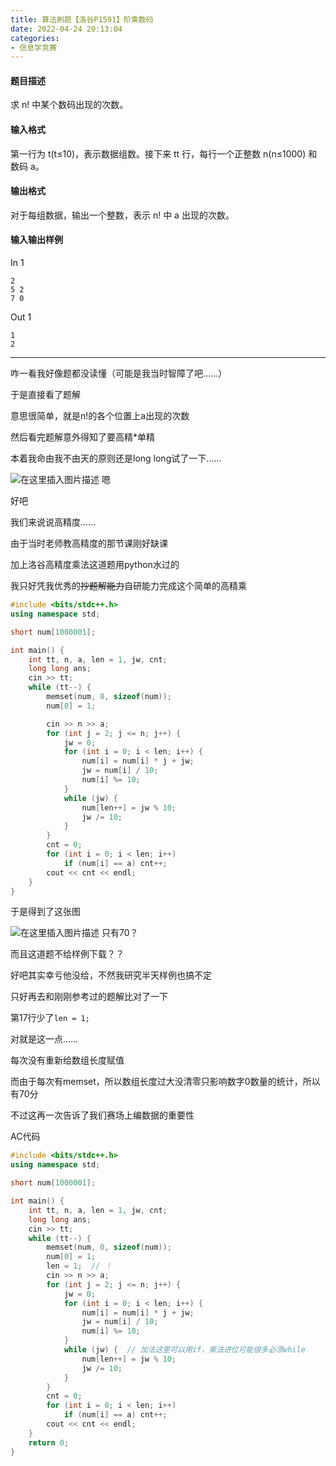 ```yaml
---
title: 算法刷题【洛谷P1591】阶乘数码
date: 2022-04-24 20:13:04
categories:
- 信息学竞赛
---
```


#### 题目描述
求 n! 中某个数码出现的次数。

#### 输入格式
第一行为 t(t≤10)，表示数据组数。接下来 tt 行，每行一个正整数 n(n≤1000) 和数码 a。

#### 输出格式
对于每组数据，输出一个整数，表示 n! 中 a 出现的次数。

#### 输入输出样例
In 1
```
2
5 2
7 0
```

Out 1
```
1
2
```

---

咋一看我好像题都没读懂（可能是我当时智障了吧……）

于是直接看了题解

意思很简单，就是n!的各个位置上a出现的次数

然后看完题解意外得知了要高精*单精

本着我命由我不由天的原则还是long long试了一下……

![在这里插入图片描述](https://cdn.yixiangzhilv.com/images/a27a49cbf5b0e5c2a0fbe42cfcbb8e40.png)
嗯

好吧

我们来说说高精度……

由于当时老师教高精度的那节课刚好缺课

加上洛谷高精度乘法这道题用python水过的

我只好凭我优秀的~~抄题解能力~~自研能力完成这个简单的高精乘

```cpp
#include <bits/stdc++.h>
using namespace std;

short num[1000001];

int main() {
    int tt, n, a, len = 1, jw, cnt;
    long long ans;
    cin >> tt;
    while (tt--) {
        memset(num, 0, sizeof(num));
        num[0] = 1;

        cin >> n >> a;
        for (int j = 2; j <= n; j++) {
            jw = 0;
            for (int i = 0; i < len; i++) {
                num[i] = num[i] * j + jw;
                jw = num[i] / 10;
                num[i] %= 10;
            }
            while (jw) {
                num[len++] = jw % 10;
                jw /= 10;
            }
        }
        cnt = 0;
        for (int i = 0; i < len; i++)
            if (num[i] == a) cnt++;
        cout << cnt << endl;
    }
}
```

于是得到了这张图

![在这里插入图片描述](https://cdn.yixiangzhilv.com/images/3f6136e4e141ab75a094673378768fa6.png)
只有70？

而且这道题不给样例下载？？

好吧其实幸亏他没给，不然我研究半天样例也搞不定

只好再去和刚刚参考过的题解比对了一下

第17行少了`len = 1;`

对就是这一点……

每次没有重新给数组长度赋值

而由于每次有memset，所以数组长度过大没清零只影响数字0数量的统计，所以有70分

不过这再一次告诉了我们赛场上编数据的重要性

AC代码

```cpp
#include <bits/stdc++.h>
using namespace std;

short num[1000001];

int main() {
    int tt, n, a, len = 1, jw, cnt;
    long long ans;
    cin >> tt;
    while (tt--) {
        memset(num, 0, sizeof(num));
        num[0] = 1;
        len = 1;  // ！
        cin >> n >> a;
        for (int j = 2; j <= n; j++) {
            jw = 0;
            for (int i = 0; i < len; i++) {
                num[i] = num[i] * j + jw;
                jw = num[i] / 10;
                num[i] %= 10;
            }
            while (jw) {  // 加法这里可以用if，乘法进位可能很多必须while
                num[len++] = jw % 10;
                jw /= 10;
            }
        }
        cnt = 0;
        for (int i = 0; i < len; i++)
            if (num[i] == a) cnt++;
        cout << cnt << endl;
    }
    return 0;
}
```
